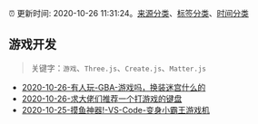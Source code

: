 :alarm_clock: 更新时间: 2020-10-26 11:31:24。[来源分类](../README.md)、[标签分类](../TAGS.md)、[时间分类](../TIMELINE.md)

## 游戏开发


> 关键字：`游戏`、`Three.js`、`Create.js`、`Matter.js`



- [2020-10-26-有人玩-GBA-游戏吗，换装迷宫什么的](https://www.v2ex.com/t/718776) 
- [2020-10-26-求大佬们推荐一个打游戏的键盘](https://www.v2ex.com/t/718762) 
- [2020-10-25-摸鱼神器!-VS-Code-变身小霸王游戏机](https://sec.thief.one/article_content?a_id=d7e78114074e7935413ea87aa5140571) 